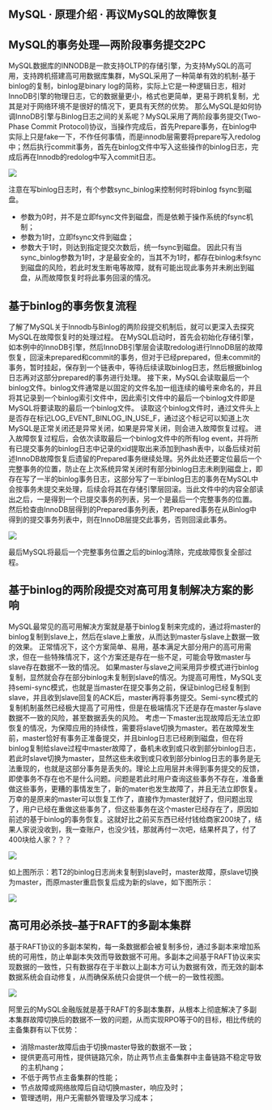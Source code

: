 ## MySQL · 原理介绍 · 再议MySQL的故障恢复


    
## MySQL的事务处理—两阶段事务提交2PC

MySQL数据库的INNODB是一款支持OLTP的存储引擎，为支持MySQL的高可用，支持跨机搭建高可用数据库集群，MySQL采用了一种简单有效的机制-基于binlog的复制，binlog是binary log的简称，实际上它是一种逻辑日志，相对InnoDB引擎的物理日志，它的数据量更小，格式也更简单，更易于跨机复制，尤其是对于网络环境不是很好的情况下，更具有天然的优势。
那么MySQL是如何协调InnoDB引擎与Binlog日志之间的关系呢？MySQL采用了两阶段事务提交(Two-Phase Commit Protocol)协议，当操作完成后，首先Prepare事务，在binlog中实际上只是fake一下，不作任何事情，而是innodb层需要将prepare写入redolog中；然后执行commit事务，首先在binlog文件中写入这些操作的binlog日志，完成后再在Innodb的redolog中写入commit日志。  


![][0]  


注意在写binlog日志时，有个参数sync_binlog来控制何时将binlog fsync到磁盘。  

* 参数为0时，并不是立即fsync文件到磁盘，而是依赖于操作系统的fsync机制；
* 参数为1时，立即fsync文件到磁盘；
* 参数大于1时，则达到指定提交次数后，统一fsync到磁盘。
因此只有当sync_binlog参数为1时，才是最安全的，当其不为1时，都存在binlog未fsync到磁盘的风险，若此时发生断电等故障，就有可能出现此事务并未刷出到磁盘，从而故障恢复时将此事务回滚的情况。


## 基于binlog的事务恢复流程

了解了MySQL关于Innodb与Binlog的两阶段提交机制后，就可以更深入去探究MySQL在故障恢复时的处理过程。
在MySQL启动时，首先会初始化存储引擎，如本例中的InnoDB引擎，然后InnoDB引擎层会读取redolog进行InnoDB层的故障恢复，回滚未prepared和commit的事务，但对于已经prepared，但未commit的事务，暂时挂起，保存到一个链表中，等待后续读取binlog日志，然后根据binlog日志再对这部分prepared的事务进行处理。
接下来，MySQL会读取最后一个binlog文件。binlog文件通常是以固定的文件名加一组连续的编号来命名的，并且将其记录到一个binlog索引文件中，因此索引文件中的最后一个binlog文件即是MySQL将要读取的最后一个binlog文件。
读取这个binlog文件时，通过文件头上是否存在标记LOG_EVENT_BINLOG_IN_USE_F，通过这个标记可以知道上次MySQL是正常关闭还是异常关闭，如果是异常关闭，则会进入故障恢复过程。
进入故障恢复过程后，会依次读取最后一个binlog文件中的所有log event，并将所有已提交事务的binlog日志中记录的xid提取出来添加到hash表中，以备后续对前述InnoDB故障恢复后遗留的Prepared事务继续处理。另外此处还要定位最后一个完整事务的位置，防止在上次系统异常关闭时有部分binlog日志未刷到磁盘上，即存在写了一半的binlog事务日志，这部分写了一半binlog日志的事务在MySQL中会按事务未提交来处理，后续会将其在存储引擎层回滚。当此文件中的内容全部读出之后，一是得到一个已提交事务的列表，另一个是最后一个完整事务的位置。
然后检查由InnoDB层得到的Prepared事务列表，若Prepared事务在从Binlog中得到的提交事务列表中，则在InnoDB层提交此事务，否则回滚此事务。

![][1]

最后MySQL将最后一个完整事务位置之后的binlog清除，完成故障恢复全部过程。  

## 基于binlog的两阶段提交对高可用复制解决方案的影响

MySQL最常见的高可用解决方案就是基于binlog复制来完成的，通过将master的binlog复制到slave上，然后在slave上重放，从而达到master与slave上数据一致的效果。
正常情况下，这个方案简单、易用，基本满足大部分用户的高可用需求，但在一些特殊情况下，这个方案还是存在一些不足，可能会导致master与slave存在数据不一致的情况。
如果master与slave之间采用异步模式进行binlog复制，显然就会存在部分binlog未复制到slave的情况。为提高可用性，MySQL支持semi-sync模式，也就是当master在提交事务之前，保证binlog已经复制到slave，并且收到slave回复的ACK后，master再将事务提交。Semi-sync模式的复制机制虽然已经极大提高了可用性，但是在极端情况下还是存在master与slave数据不一致的风险，甚至数据丢失的风险。
考虑一下master出现故障后无法立即恢复的情况，为保障应用的持续性，需要将slave切换为master。若在故障发生前，master恰好有事务正准备提交，并且binlog日志已经刷到磁盘，但在将binlog复制给slave过程中master故障了，备机未收到或只收到部分binlog日志，若此时slave切换为master，显然这些未收到或只收到部分binlog日志的事务是无法重现的，也就是这部分事务是丢失的。理论上应用层并未得到事务提交的反馈，即使事务不存在也不是什么问题。问题是若此时用户查询这些事务不存在，准备重做这些事务，更糟的事情发生了，新的mater也发生故障了，并且无法立即恢复。万幸的是原来的master可以恢复工作了，直接作为master就好了，但问题出现了，用户已经在重做这些事务了，但这些事务在这个master已经存在了，原因如前述的基于binlog的事务恢复。这就好比之前买东西已经付钱给商家200块了，结果人家说没收到，我一查账户，也没少钱，那就再付一次吧，结果杯具了，付了400块给人家？？？

![][2]

如上图所示：若T2的binlog日志尚未复制到slave时，master故障，原slave切换为master，而原master重启恢复后成为新的slave，如下图所示：

![][3]  

## 高可用必杀技–基于RAFT的多副本集群

基于RAFT协议的多副本架构，每一条数据都会被复制多份，通过多副本来增加系统的可用性，防止单副本失效而导致数据不可用。多副本之间基于RAFT协议来实现数据的一致性，只有数据存在于半数以上副本方可认为数据有效，而无效的副本数据系统会自动修复，从而确保系统只会提供一个统一的一致性视图。

![][4]

阿里云的MySQL金融版就是基于RAFT的多副本集群，从根本上彻底解决了多副本集群故障切换后的数据不一致的问题，从而实现RPO等于0的目标，相比传统的主备集群有以下优势：  

* 消除master故障后由于切换master导致的数据不一致；
* 提供更高可用性，提供链路冗余，防止两节点主备集群中主备链路不稳定导致的主机hang；
* 不低于两节点主备集群的性能；
* 节点故障或网络故障后自动切换master，响应及时；
* 管理透明，用户无需额外管理及学习成本；



[0]: http://mysql.taobao.org/monthly/pic/201812/201812-01.png
[1]: http://mysql.taobao.org/monthly/pic/201812/201812-02.png
[2]: http://mysql.taobao.org/monthly/pic/201812/201812-03.png
[3]: http://mysql.taobao.org/monthly/pic/201812/201812-04.png
[4]: http://mysql.taobao.org/monthly/pic/201812/201812-05.png
